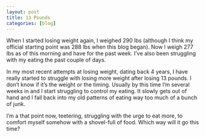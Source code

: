 ```yaml
---
layout: post
title: 13 Pounds
categories: [blog]
---
```


When I started losing weight again, I weighed 290 lbs (although I think my official starting point was 288 lbs when this blog began). Now I weigh 277 lbs as of this morning and have for the past week. I’ve also been struggling with my eating the past couple of days.

In my most recent attempts at losing weight, dating back 4 years, I have really started to struggle with losing more weight after losing 13 pounds. I don’t know if it’s the weight or the timing. Usually by this time I’m several weeks in and I start struggling to control my eating. It slowly gets out of hand and I fall back into my old patterns of eating way too much of a bunch of junk.

I’m a that point now, teetering, struggling with the urge to eat more, to comfort myself somehow with a shovel-full of food. Which way will it go this time?
